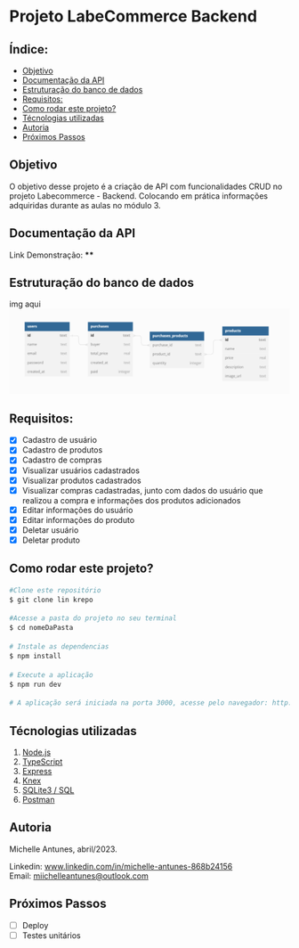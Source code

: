 # **Projeto LabeCommerce Backend**

## Índice:

- <a href="#Objetivo"> Objetivo </a>
- <a href="#Documentação da API"> Documentação da API </a>
- <a href="#Estruturação do banco de dados"> Estruturação do banco de dados </a>
- <a href="#Requisitos"> Requisitos: </a>
- <a href="#Como rodar este projeto?"> Como rodar este projeto? </a>
- <a href="#Técnologias utilizadas"> Técnologias utilizadas </a>
- <a href="#Autoria"> Autoria </a>
- <a href="#Próximos Passos"> Próximos Passos </a>

## Objetivo

O objetivo desse projeto é a criação de API com funcionalidades CRUD no projeto Labecommerce - Backend. Colocando em prática informações adquiridas durante as aulas no módulo 3.

## Documentação da API

Link Demonstração: ******\*\*******

## Estruturação do banco de dados

img aqui
![Labecommerce](./src/assets/imgs/estruturation.png)

## Requisitos:

- [x] Cadastro de usuário
- [x] Cadastro de produtos
- [x] Cadastro de compras
- [x] Visualizar usuários cadastrados
- [x] Visualizar produtos cadastrados
- [x] Visualizar compras cadastradas, junto com dados do usuário que realizou a compra e informações dos produtos adicionados
- [x] Editar informações do usuário
- [x] Editar informações do produto
- [x] Deletar usuário
- [x] Deletar produto

## Como rodar este projeto?

```bash
#Clone este repositório
$ git clone lin krepo

#Acesse a pasta do projeto no seu terminal
$ cd nomeDaPasta

# Instale as dependencias
$ npm install

# Execute a aplicação
$ npm run dev

# A aplicação será iniciada na porta 3000, acesse pelo navegador: http://localhost:3000

```

## Técnologias utilizadas

1. [Node.js](https://nodejs.org/en)
2. [TypeScript](https://www.typescriptlang.org/)
3. [Express](https://expressjs.com/)
4. [Knex](https://knexjs.org/)
5. [SQLite3 / SQL](https://sqlite.org/index.html)
6. [Postman](https://www.postman.com/)

## Autoria

Michelle Antunes, abril/2023.
<br>

Linkedin: www.linkedin.com/in/michelle-antunes-868b24156
<br>
Email: miichelleantunes@outlook.com

## Próximos Passos

- [ ] Deploy
- [ ] Testes unitários
